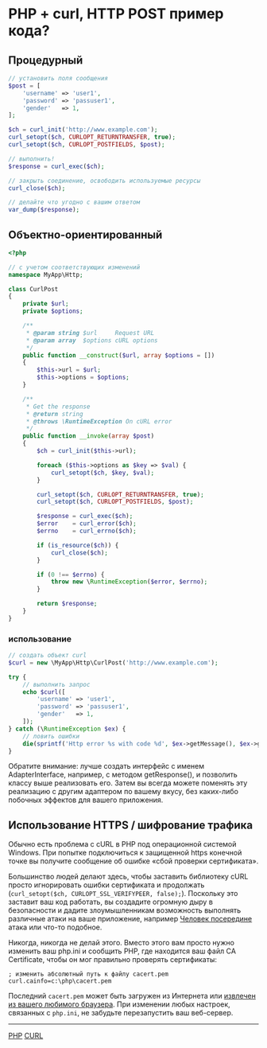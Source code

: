 # PHP + curl, HTTP POST пример кода?

## Процедурный

```php
// установить поля сообщения
$post = [
    'username' => 'user1',
    'password' => 'passuser1',
    'gender'   => 1,
];

$ch = curl_init('http://www.example.com');
curl_setopt($ch, CURLOPT_RETURNTRANSFER, true);
curl_setopt($ch, CURLOPT_POSTFIELDS, $post);

// выполнить!
$response = curl_exec($ch);

// закрыть соединение, освободить используемые ресурсы
curl_close($ch);

// делайте что угодно с вашим ответом
var_dump($response);
```

## Объектно-ориентированный

```php
<?php

// с учетом соответствующих изменений
namespace MyApp\Http;

class CurlPost
{
    private $url;
    private $options;

    /**
     * @param string $url     Request URL
     * @param array  $options cURL options
     */
    public function __construct($url, array $options = [])
    {
        $this->url = $url;
        $this->options = $options;
    }

    /**
     * Get the response
     * @return string
     * @throws \RuntimeException On cURL error
     */
    public function __invoke(array $post)
    {
        $ch = curl_init($this->url);

        foreach ($this->options as $key => $val) {
            curl_setopt($ch, $key, $val);
        }

        curl_setopt($ch, CURLOPT_RETURNTRANSFER, true);
        curl_setopt($ch, CURLOPT_POSTFIELDS, $post);

        $response = curl_exec($ch);
        $error    = curl_error($ch);
        $errno    = curl_errno($ch);

        if (is_resource($ch)) {
            curl_close($ch);
        }

        if (0 !== $errno) {
            throw new \RuntimeException($error, $errno);
        }

        return $response;
    }
}
```

### использование

```php
// создать объект curl
$curl = new \MyApp\Http\CurlPost('http://www.example.com');

try {
    // выполнить запрос
    echo $curl([
        'username' => 'user1',
        'password' => 'passuser1',
        'gender'   => 1,
    ]);
} catch (\RuntimeException $ex) {
    // ловить ошибки
    die(sprintf('Http error %s with code %d', $ex->getMessage(), $ex->getCode()));
}
```

Обратите внимание: лучше создать интерфейс с именем AdapterInterface, например, с методом getResponse(), и позволить классу выше реализовать его. Затем вы всегда можете поменять эту реализацию с другим адаптером по вашему вкусу, без каких-либо побочных эффектов для вашего приложения.

## Использование HTTPS / шифрование трафика

Обычно есть проблема с cURL в PHP под операционной системой Windows. При попытке подключиться к защищенной https конечной точке вы получите сообщение об ошибке «сбой проверки сертификата».

Большинство людей делают здесь, чтобы заставить библиотеку cURL просто игнорировать ошибки сертификата и продолжать (`curl_setopt($ch, CURLOPT_SSL_VERIFYPEER, false);`). Поскольку это заставит ваш код работать, вы создадите огромную дыру в безопасности и дадите злоумышленникам возможность выполнять различные атаки на ваше приложение, например [Человек посередине](https://wikipedia.org/wiki/Man-in-the-middle_attack) атака или что-то подобное.

Никогда, никогда не делай этого. Вместо этого вам просто нужно изменить ваш php.ini и сообщить PHP, где находится ваш файл CA Certificate, чтобы он мог правильно проверять сертификаты:

```
; изменить абсолютный путь к файлу cacert.pem
curl.cainfo=c:\php\cacert.pem
```

Последний `cacert.pem` может быть загружен из Интернета или [извлечен из вашего любимого браузера](https://www.google.pl/search?q=how%20extract%20cacert.pem). При изменении любых настроек, связанных с `php.ini`, не забудьте перезапустить ваш веб-сервер.

**********
[PHP](/tags/PHP.md)
[CURL](/tags/CURL.md)
